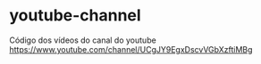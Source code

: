 # youtube-channel
Código dos vídeos do canal do youtube https://www.youtube.com/channel/UCgJY9EgxDscvVGbXzftiMBg
